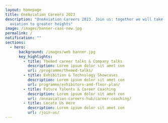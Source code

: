 ```yaml
---
layout: homepage
title: OneAviation Careers 2023
description: "OneAviation Careers 2023. Join us: together we will take Singapore
  aviation to greater heights"
image: /images/banner-caas-new.jpg
permalink: /
notification: ""
sections:
  - hero:
      background: /images/web banner.jpg
      key_highlights:
        - title: Themed career talks & Company talks
          description: Lorem ipsum dolor sit amet con
          url: /programme/themed-talks/
        - title: Exhibition & Technology Showcases
          description: Lorem ipsum dolor sit amet con
          url: programme/exhibitors-and-floor-plan/
        - title: Future Talents & Career Coaching
          description: Lorem ipsum dolor sit amet con
          url: /oneaviation-careers-hub/career-coaching/
        - title: Locate Us Here
          description: Lorem ipsum dolor sit amet con
          url: /join-us/
---
```

